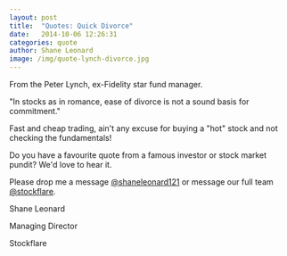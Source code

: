 ```yaml
---
layout: post
title:  "Quotes: Quick Divorce"
date:   2014-10-06 12:26:31
categories: quote
author: Shane Leonard
image: /img/quote-lynch-divorce.jpg
---
```


From the Peter Lynch, ex-Fidelity star fund manager.

"In stocks as in romance, ease of divorce is not a sound basis for commitment."

Fast and cheap trading, ain't any excuse for buying a "hot" stock and not checking the fundamentals!

Do you have a favourite quote from a famous investor or stock market pundit? We'd love to hear it.

Please drop me a message [@shaneleonard121](https://twitter.com/shaneleonard121) or message our full team [@stockflare](https://twitter.com/stockflare).

Shane Leonard

Managing Director

Stockflare